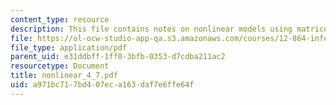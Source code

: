 ```yaml
---
content_type: resource
description: This file contains notes on nonlinear models using matrices.
file: https://ol-ocw-studio-app-qa.s3.amazonaws.com/courses/12-864-inference-from-data-and-models-spring-2005/a971bc717bd407eca163daf7e6ffe64f_nonlinear_4_7.pdf
file_type: application/pdf
parent_uid: e31ddbff-1ff0-3bfb-0353-d7cdba211ac2
resourcetype: Document
title: nonlinear_4_7.pdf
uid: a971bc71-7bd4-07ec-a163-daf7e6ffe64f
---
```

